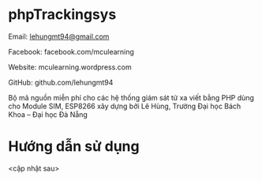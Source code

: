 # phpTrackingsys



Email: lehungmt94@gmail.com 

Facebook: facebook.com/mculearning 

Website: mculearning.wordpress.com 

GitHub: github.com/lehungmt94 

Bộ mã nguồn miễn phí cho các hệ thống giám sát từ xa viết bằng PHP dùng cho Module SIM, ESP8266 xây dựng bởi Lê Hùng, Trường Đại học Bách Khoa – Đại học Đà Nẵng

# Hướng dẫn sử dụng 
<cập nhật sau>
